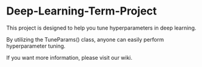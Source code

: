 # Deep-Learning-Term-Project

This project is designed to help you tune hyperparameters in deep learning.

By utilizing the TuneParams() class, anyone can easily perform hyperparameter tuning.

If you want more information, please visit our wiki.
